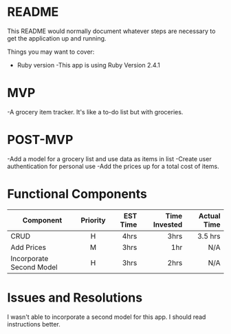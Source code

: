 # README

This README would normally document whatever steps are necessary to get the
application up and running.

Things you may want to cover:

* Ruby version
-This app is using Ruby Version 2.4.1

# MVP
-A grocery item tracker. It's like a to-do list but with groceries.

# POST-MVP
-Add a model for a grocery list and use data as items in list
-Create user authentication for personal use
-Add the prices up for a total cost of items.

# Functional Components
|Component|Priority|EST Time|Time Invested|Actual Time|
|---------|:------:|-------:|------------:|----------:|
|CRUD      | H     |  4hrs  |   3hrs      |  3.5 hrs  |
| Add Prices| M   |   3hrs |   1hr       |   N/A      |
| Incorporate Second Model | H | 3hrs | 2hrs | N/A    |

# Issues and Resolutions
I wasn't able to incorporate a second model for this app. I should read instructions better.